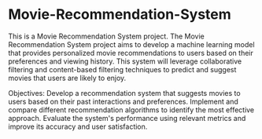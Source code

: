 # Movie-Recommendation-System
This is a Movie Recommendation System project. The Movie Recommendation System project aims to develop a machine learning model that provides personalized movie recommendations to users based on their preferences and viewing history. This system will leverage collaborative filtering and content-based filtering techniques to predict and suggest movies that users are likely to enjoy.

Objectives:
Develop a recommendation system that suggests movies to users based on their past interactions and preferences.
Implement and compare different recommendation algorithms to identify the most effective approach.
Evaluate the system's performance using relevant metrics and improve its accuracy and user satisfaction.
